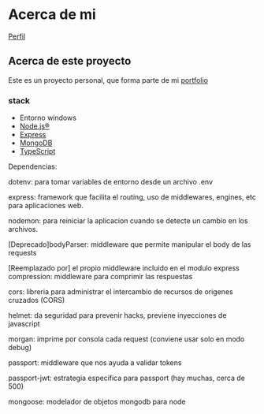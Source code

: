 # Acerca de mi

[Perfil](https://github.com/pabloMoron/profile)

## Acerca de este proyecto
Este es un proyecto personal, que forma parte de mi [portfolio](https://github.com/pabloMoron/profile#portfolio-personal)

### stack
- Entorno windows
- [Node.js®](https://nodejs.org/es/)
- [Express](https://expressjs.com/)
- [MongoDB](https://www.mongodb.com/es)
- [TypeScript](https://www.typescriptlang.org/)

Dependencias:

dotenv: para tomar variables de entorno desde un archivo .env

express: framework que facilita el routing, uso de middlewares, engines, etc para aplicaciones web.

nodemon: para reiniciar la aplicacion cuando se detecte un cambio en los archivos.

[Deprecado]bodyParser: middleware que permite manipular el body de las requests

[Reemplazado por] el propio middleware incluido en el modulo express
compression: middleware para comprimir las respuestas

cors: libreria para administrar el intercambio de recursos de origenes cruzados (CORS)

helmet: da seguridad para prevenir hacks, previene inyecciones de javascript

morgan: imprime por consola cada request (conviene usar solo en modo debug)

passport: middleware que nos ayuda a validar tokens

passport-jwt: estrategia especifica para passport (hay muchas, cerca de 500)

mongoose: modelador de objetos mongodb para node
